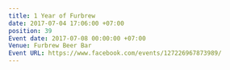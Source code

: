 ```yaml
---
title: 1 Year of Furbrew
date: 2017-07-04 17:06:00 +07:00
position: 39
Event date: 2017-07-08 00:00:00 +07:00
Venue: Furbrew Beer Bar
Event URL: https://www.facebook.com/events/127226967873989/
---
```


